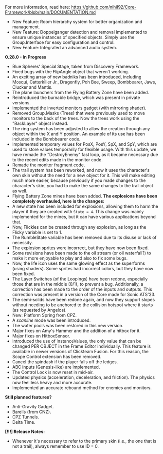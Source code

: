 For more information, read here: https://github.com/nihil92/Core-Framework/blob/main/DOCUMENTATION.md

- New Feature: Room hierarchy system for better organization and management.
- New Feature: Doppelganger detection and removal implemented to ensure unique instances of specified objects. Simply use the Group.Interface for easy configuration and control.
- New Feature: Integrated an advanced audio system.

**0.28.0 - In Progress**


- Blue Spheres' Special Stage, taken from Discovery Framework.
- Fixed bugs with the FlipAngle object that weren't working.
- An exciting array of new badniks has been introduced, including Mosqui, Catterkiller Jr., Dragonfly, Poh Bee, Sweep, Bombbearer, Jaws, Clucker and Mantis.
- The plane launchers from the Flying Battery Zone have been added.
- Reintroduced the burnable bridge, which was present in private versions.
- Implemented the inverted monitors gadget (with mirroring shader).
- Removed Group.Masks (Trees) that were previously used to move monitors to the back of the trees. Now the trees work using the "BackLayer" object instead.
- The ring system has been adjusted to allow the creation through any object within the X and Y position. An example of its use has been included in the Bombbearer code.
- Implemented temporary values for PosX, PosY, SpX, and SpY, which are used to store values temporarily for flexible usage. With this update, we have remade the "DestroyEnemy" fast loop, as it became necessary due to the recent edits made in the monitor code.
- Remade the monitor fragment code.
- The trail system has been reworked, and now it uses the character's own skin without the need for a new object for it. This will make editing much more easier, because previously if you made changes to the character's skin, you had to make the same changes to the trail object as well.
- Flying Battery Zone mines have been added. 
**The explosions have been completely overhauled, here is the changes:**
- A new state has been included for explosions, allowing them to harm the player if they are created with ``State = 4``. This change was mainly implemented for the mines, but it can have various applications beyond that.
- Now, Flickies can be created through any explosion, as long as the Flicky variable is set to 1.
- The RumbleState variable has been removed due to its disuse or lack of necessity.
- The explosion sprites were incorrect, but they have now been fixed.
- Some revisions have been made to the oil stream (or oil waterfall?) to make it more enjoyable to play and also to fix some bugs.
- Now, the life icon uses the same glowing effect as the superforms (using shaders). Some sprites had incorrect colors, but they have now been fixed.
- The Layer Switches (of the Loopings) have been redone, especially those that are in the middle (0/1), to prevent a bug. Additionally, a correction has been made to the order of the inputs and outputs. This correction was present in a version of the Core made for Sonic ATS'23.
- The semi-solids have been redone again, and now they support slopes without needing to be anchored to the collision hotspot where it starts (as requested by Angelos).
- New: Platform Spring from CPZ.
- A _scanline_ mode was been introduced.
- The water pools was been restored in this new version.
- Major fixes on Amy's Hammer and the addition of a hitbox for it.
- Major fixes on HitboxSensor.
- Introduced the use of InstanceValues, the only value that can be changed PER OBJECT in the Frame Editor individually. This feature is available in newer versions of Clickteam Fusion. For this reason, the Scope Control extension has been removed. 
- Cancel the spindash if the player falls off the ledges.
- ABC inputs (Genesis-like) are implemented.
- The Control Lock is now reset in mid-air.
- Updated physics (acceleration, deceleration, and friction). The physics now feel less heavy and more accurate.
- Implemented an accurate rebound method for enemies and monitors.

**Still planned features?**

- Anti-Gravity Gadget.
- Barells (from CNZ).
- CPZ Tunnels.
- Delta Time.

**[!!!] Release Notes:**
- Whenever it's necessary to refer to the primary skin (i.e., the one that is not a trail), always remember to use ID = 0.
